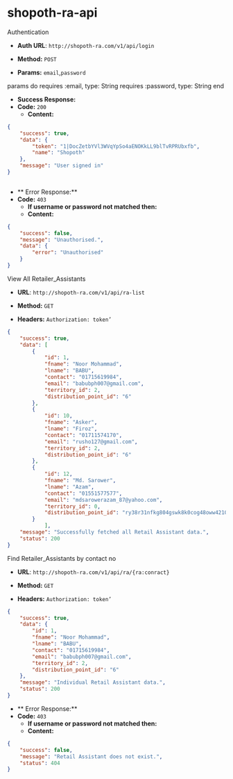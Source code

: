 # shopoth-ra-api

Authentication

* **Auth URL**: `http://shopoth-ra.com/v1/api/login`

* **Method:** `POST`

*  **Params:** `email`,`password`

params do
 requires :email, type: String
 requires :password, type: String
end


* **Success Response:**
* **Code:** `200`
  	* **Content:**

```json
{
    "success": true,
    "data": {
        "token": "1|DocZetbYVl3WVqYpSo4aENOKkLL9blTvRPRUbxfb",
        "name": "Shopoth"
    },
    "message": "User signed in"
}
 

```

* ** Error Response:**
* **Code:** `403`
  	* **If username or password not matched then:**
  	* **Content:**
```json
{
    "success": false,
    "message": "Unauthorised.",
    "data": {
        "error": "Unauthorised"
    }
}

```

View All Retailer_Assistants

* **URL**: `http://shopoth-ra.com/v1/api/ra-list`

* **Method:** `GET`

*  **Headers:**
	 `Authorization: token’`


```json
{
    "success": true,
    "data": [
        {
            "id": 1,
            "fname": "Noor Mohammad",
            "lname": "BABU",
            "contact": "01715619984",
            "email": "babubph007@gmail.com",
            "territory_id": 2,
            "distribution_point_id": "6"
        },
        {
            "id": 10,
            "fname": "Asker",
            "lname": "Firoz",
            "contact": "01711574170",
            "email": "rusho127@gmail.com",
            "territory_id": 2,
            "distribution_point_id": "6"
        },
        {
            "id": 12,
            "fname": "Md. Sarower",
            "lname": "Azam",
            "contact": "01551577577",
            "email": "mdsarowerazam_87@yahoo.com",
            "territory_id": 0,
            "distribution_point_id": "ry38r31nfkg804gswk8k0cog48oww4210531110822"
        }
		    ],
    "message": "Successfully fetched all Retail Assistant data.",
    "status": 200
}

```


Find Retailer_Assistants by contact no

* **URL**: `http://shopoth-ra.com/v1/api/ra/{ra:conract}`

* **Method:** `GET`

*  **Headers:**
	 `Authorization: token’`


```json
{
    "success": true,
    "data": {
        "id": 1,
        "fname": "Noor Mohammad",
        "lname": "BABU",
        "contact": "01715619984",
        "email": "babubph007@gmail.com",
        "territory_id": 2,
        "distribution_point_id": "6"
    },
    "message": "Individual Retail Assistant data.",
    "status": 200
}

```

* ** Error Response:**
* **Code:** `403`
  	* **If username or password not matched then:**
  	* **Content:**
```json
{
    "success": false,
    "message": "Retail Assistant does not exist.",
    "status": 404
}

```

